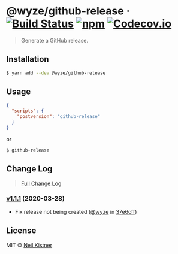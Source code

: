 # @wyze/github-release &middot; [![Build Status][actions-image]][actions-url] [![npm][npm-image]][npm-url] [![Codecov.io][codecov-image]][codecov-url]

> Generate a GitHub release.

## Installation

```sh
$ yarn add --dev @wyze/github-release
```

## Usage

```json
{
  "scripts": {
    "postversion": "github-release"
  }
}
```

or

```sh
$ github-release
```

## Change Log

> [Full Change Log](changelog.md)

### [v1.1.1](https://github.com/wyze/github-release/releases/tag/v1.1.1) (2020-03-28)

* Fix release not being created ([@wyze](https://github.com/wyze) in [37e6cff](https://github.com/wyze/github-release/commit/37e6cff))

## License

MIT © [Neil Kistner](//neilkistner.com)

[actions-image]: https://img.shields.io/github/workflow/status/wyze/github-release/CI.svg?style=flat-square
[actions-url]: https://github.com/wyze/github-release/actions

[npm-image]: https://img.shields.io/npm/v/@wyze/github-release.svg?style=flat-square
[npm-url]: https://npmjs.com/package/@wyze/github-release

[codecov-image]: https://img.shields.io/codecov/c/github/wyze/github-release.svg?style=flat-square
[codecov-url]: https://codecov.io/github/wyze/github-release
